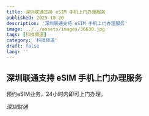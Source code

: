 ```yaml
---
title: 深圳联通支持 eSIM 手机上门办理服务
published: 2025-10-20
description: '深圳联通支持 eSIM 手机上门办理服务'
image: ../../assets/images/36630.jpg
tags: [科技频道]
category: '科技频道'
draft: false
lang: ''
---
```


## 深圳联通支持 eSIM 手机上门办理服务

预约eSIM业务，24小时内即可上门办理。

*深圳联通*
